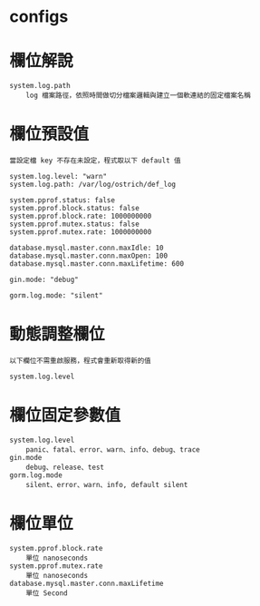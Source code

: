 # configs

# 欄位解說
    system.log.path
        log 檔案路徑，依照時間做切分檔案邏輯與建立一個軟連結的固定檔案名稱

# 欄位預設值
    當設定檔 key 不存在未設定，程式取以下 default 值

    system.log.level: "warn"
    system.log.path: /var/log/ostrich/def_log

    system.pprof.status: false
    system.pprof.block.status: false
    system.pprof.block.rate: 1000000000
    system.pprof.mutex.status: false
    system.pprof.mutex.rate: 1000000000

    database.mysql.master.conn.maxIdle: 10
    database.mysql.master.conn.maxOpen: 100
    database.mysql.master.conn.maxLifetime: 600

    gin.mode: "debug"

    gorm.log.mode: "silent"

# 動態調整欄位
    以下欄位不需重啟服務，程式會重新取得新的值

    system.log.level

# 欄位固定參數值
    system.log.level
        panic、fatal、error、warn、info、debug、trace
    gin.mode
        debug、release、test
    gorm.log.mode
        silent、error、warn、info, default silent

# 欄位單位
    system.pprof.block.rate
        單位 nanoseconds
    system.pprof.mutex.rate
        單位 nanoseconds
    database.mysql.master.conn.maxLifetime
        單位 Second
